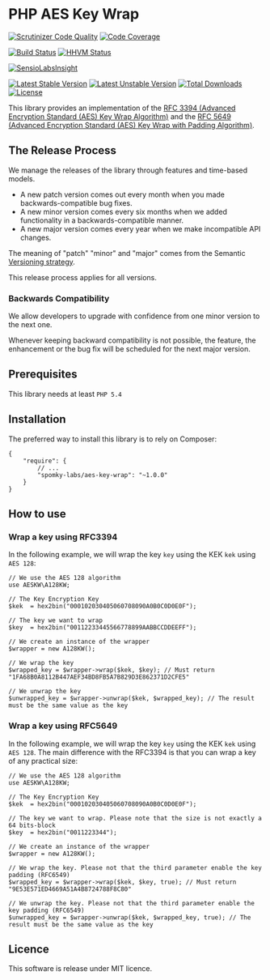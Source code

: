 # PHP AES Key Wrap

[![Scrutinizer Code Quality](https://scrutinizer-ci.com/g/Spomky-Labs/aes-key-wrap/badges/quality-score.png?s=fe3d53cad6f5f4bb08937b8fd3a130724f870a42)](https://scrutinizer-ci.com/g/Spomky-Labs/aes-key-wrap/)
[![Code Coverage](https://scrutinizer-ci.com/g/Spomky-Labs/aes-key-wrap/badges/coverage.png?s=e7e3e9b9cbcdf8fa798c3b326fea459e1ad90bc0)](https://scrutinizer-ci.com/g/Spomky-Labs/aes-key-wrap/)

[![Build Status](https://travis-ci.org/Spomky-Labs/aes-key-wrap.svg?branch=master)](https://travis-ci.org/Spomky-Labs/aes-key-wrap)
[![HHVM Status](http://hhvm.h4cc.de/badge/spomky-labs/aes-key-wrap.png)](http://hhvm.h4cc.de/package/spomky-labs/aes-key-wrap)

[![SensioLabsInsight](https://insight.sensiolabs.com/projects/e61c91cf-1860-4416-946b-4c7b74ea01a5/big.png)](https://insight.sensiolabs.com/projects/e61c91cf-1860-4416-946b-4c7b74ea01a5)

[![Latest Stable Version](https://poser.pugx.org/spomky-labs/aes-key-wrap/v/stable.png)](https://packagist.org/packages/spomky-labs/aes-key-wrap)
[![Latest Unstable Version](https://poser.pugx.org/spomky-labs/aes-key-wrap/v/unstable.png)](https://packagist.org/packages/spomky-labs/aes-key-wrap)
[![Total Downloads](https://poser.pugx.org/spomky-labs/aes-key-wrap/downloads.png)](https://packagist.org/packages/spomky-labs/aes-key-wrap)
[![License](https://poser.pugx.org/spomky-labs/aes-key-wrap/license.png)](https://packagist.org/packages/spomky-labs/aes-key-wrap)


This library provides an implementation of the [RFC 3394 (Advanced Encryption Standard (AES) Key Wrap Algorithm)](https://tools.ietf.org/html/rfc3394) and the [RFC 5649 (Advanced Encryption Standard (AES) Key Wrap with Padding Algorithm)](https://tools.ietf.org/html/rfc5649).

## The Release Process ##

We manage the releases of the library through features and time-based models.

- A new patch version comes out every month when you made backwards-compatible bug fixes.
- A new minor version comes every six months when we added functionality in a backwards-compatible manner.
- A new major version comes every year when we make incompatible API changes.

The meaning of "patch" "minor" and "major" comes from the Semantic [Versioning strategy](http://semver.org/).

This release process applies for all versions.

### Backwards Compatibility

We allow developers to upgrade with confidence from one minor version to the next one.

Whenever keeping backward compatibility is not possible, the feature, the enhancement or the bug fix will be scheduled for the next major version.

## Prerequisites ##

This library needs at least `PHP 5.4`

## Installation ##

The preferred way to install this library is to rely on Composer:

    {
        "require": {
            // ...
            "spomky-labs/aes-key-wrap": "~1.0.0"
        }
    }

## How to use ##

### Wrap a key using RFC3394 ###

In the following example, we will wrap the key `key` using the KEK `kek` using `AES 128`:

	// We use the AES 128 algorithm
	use AESKW\A128KW;

	// The Key Encryption Key
    $kek  = hex2bin("000102030405060708090A0B0C0D0E0F");

    // The key we want to wrap
    $key  = hex2bin("00112233445566778899AABBCCDDEEFF");

    // We create an instance of the wrapper
    $wrapper = new A128KW();

    // We wrap the key
    $wrapped_key = $wrapper->wrap($kek, $key); // Must return "1FA68B0A8112B447AEF34BD8FB5A7B829D3E862371D2CFE5"

    // We unwrap the key
    $unwrapped_key = $wrapper->unwrap($kek, $wrapped_key); // The result must be the same value as the key

### Wrap a key using RFC5649 ###

In the following example, we will wrap the key `key` using the KEK `kek` using `AES 128`. The main difference with the RFC3394 is that you can wrap a key of any practical size:

	// We use the AES 128 algorithm
	use AESKW\A128KW;

	// The Key Encryption Key
    $kek  = hex2bin("000102030405060708090A0B0C0D0E0F");

    // The key we want to wrap. Please note that the size is not exactly a 64 bits-block
    $key  = hex2bin("0011223344");

    // We create an instance of the wrapper
    $wrapper = new A128KW();

    // We wrap the key. Please not that the third parameter enable the key padding (RFC6549)
    $wrapped_key = $wrapper->wrap($kek, $key, true); // Must return "9E53E571ED4669A51A4B8724788F8C80"

    // We unwrap the key. Please not that the third parameter enable the key padding (RFC6549)
    $unwrapped_key = $wrapper->unwrap($kek, $wrapped_key, true); // The result must be the same value as the key

## Licence ##

This software is release under MIT licence.
